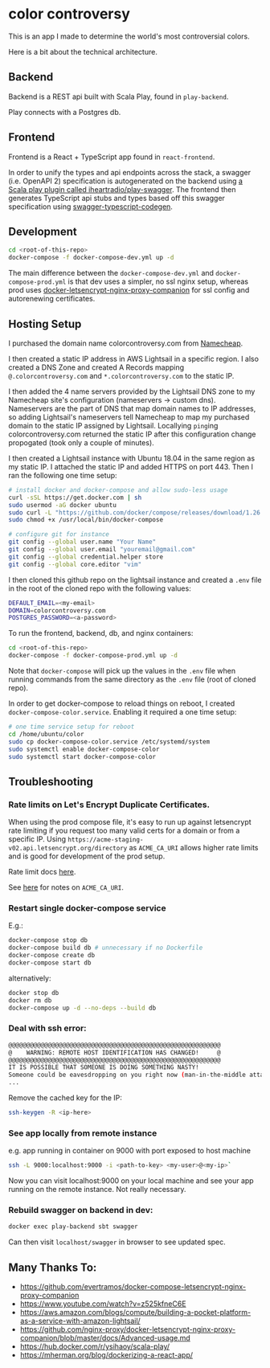 # color controversy

This is an app I made to determine the world's most controversial colors.

Here is a bit about the technical architecture.

## Backend

Backend is a REST api built with Scala Play, found in `play-backend`.

Play connects with a Postgres db.

## Frontend

Frontend is a React + TypeScript app found in `react-frontend`.

In order to unify the types and api endpoints across the stack, a swagger (i.e. OpenAPI 2) specification is autogenerated on the backend using [a Scala play plugin called iheartradio/play-swagger](https://github.com/iheartradio/play-swagger). The frontend then generates TypeScript api stubs and types based off this swagger specification using [swagger-typescript-codegen](https://github.com/mtennoe/swagger-typescript-codegen).

## Development

```sh
cd <root-of-this-repo>
docker-compose -f docker-compose-dev.yml up -d
```

The main difference between the `docker-compose-dev.yml` and `docker-compose-prod.yml` is that dev uses a simpler, no ssl nginx setup, whereas prod uses [docker-letsencrypt-nginx-proxy-companion](https://github.com/nginx-proxy/docker-letsencrypt-nginx-proxy-companion/blob/master/docs/Advanced-usage.md) for ssl config and autorenewing certificates.

## Hosting Setup

I purchased the domain name colorcontroversy.com from [Namecheap](namecheap.com).

I then created a static IP address in AWS Lightsail in a specific region. I also created a DNS Zone and created A Records mapping `@.colorcontroversy.com` and `*.colorcontroversy.com` to the static IP.

I then added the 4 name servers provided by the Lightsail DNS zone to my Namecheap site's configuration (nameservers -> custom dns). Nameservers are the part of DNS that map domain names to IP addresses, so adding Lightsail's nameservers tell Namecheap to map my purchased domain to the static IP assigned by Lightsail. Locallying `ping`ing colorcontroversy.com returned the static IP after this configuration change propogated (took only a couple of minutes).

I then created a Lightsail instance with Ubuntu 18.04 in the same region as my static IP. I attached the static IP and added HTTPS on port 443. Then I ran the following one time setup:

```sh
# install docker and docker-compose and allow sudo-less usage
curl -sSL https://get.docker.com | sh
sudo usermod -aG docker ubuntu
sudo curl -L "https://github.com/docker/compose/releases/download/1.26.2/docker-compose-$(uname -s)-$(uname -m)" -o /usr/local/bin/docker-compose
sudo chmod +x /usr/local/bin/docker-compose
```

```sh
# configure git for instance
git config --global user.name "Your Name"
git config --global user.email "youremail@gmail.com"
git config --global credential.helper store
git config --global core.editor "vim"
```

I then cloned this github repo on the lightsail instance and created a `.env` file in the root of the cloned repo with the following values:

```sh
DEFAULT_EMAIL=<my-email>
DOMAIN=colorcontroversy.com
POSTGRES_PASSWORD=<a-password>
```

To run the frontend, backend, db, and nginx containers:
```sh
cd <root-of-this-repo>
docker-compose -f docker-compose-prod.yml up -d
```

Note that `docker-compose` will pick up the values in the `.env` file when running commands from the same directory as the `.env` file (root of cloned repo).

In order to get docker-compose to reload things on reboot, I created `docker-compose-color.service`. Enabling it required a one time setup:

```sh
# one time service setup for reboot
cd /home/ubuntu/color
sudo cp docker-compose-color.service /etc/systemd/system
sudo systemctl enable docker-compose-color
sudo systemctl start docker-compose-color
```

## Troubleshooting

### Rate limits on Let's Encrypt Duplicate Certificates.
When using the prod compose file, it's easy to run up against letsencrypt rate limiting if you request too many valid certs for a domain or from a specific IP. Using `https://acme-staging-v02.api.letsencrypt.org/directory` as `ACME_CA_URI` allows higher rate limits and is good for development of the prod setup.

Rate limit docs [here](https://letsencrypt.org/docs/rate-limits/).

See [here](https://github.com/nginx-proxy/docker-letsencrypt-nginx-proxy-companion/blob/9806ba25871d26a3eadeecf3771afd3378f0b01a/docs/Container-configuration.md) for notes on `ACME_CA_URI`.

### Restart single docker-compose service
  E.g.:

```sh
docker-compose stop db
docker-compose build db # unnecessary if no Dockerfile
docker-compose create db
docker-compose start db
```

alternatively:

```sh
docker stop db
docker rm db
docker-compose up -d --no-deps --build db
```

### Deal with ssh error:

```sh
@@@@@@@@@@@@@@@@@@@@@@@@@@@@@@@@@@@@@@@@@@@@@@@@@@@@@@@@@@@
@    WARNING: REMOTE HOST IDENTIFICATION HAS CHANGED!     @
@@@@@@@@@@@@@@@@@@@@@@@@@@@@@@@@@@@@@@@@@@@@@@@@@@@@@@@@@@@
IT IS POSSIBLE THAT SOMEONE IS DOING SOMETHING NASTY!
Someone could be eavesdropping on you right now (man-in-the-middle attack)!
...
```

Remove the cached key for the IP:
```sh
ssh-keygen -R <ip-here>
```

### See app locally from remote instance
  e.g. app running in container on 9000 with port exposed to host machine

```sh
ssh -L 9000:localhost:9000 -i <path-to-key> <my-user>@<my-ip>`
```

Now you can visit localhost:9000 on your local machine and see your app running on the remote instance. Not really necessary.

### Rebuild swagger on backend in dev:
```sh
docker exec play-backend sbt swagger
```
Can then visit `localhost/swagger` in browser to see updated spec.

## Many Thanks To:

- https://github.com/evertramos/docker-compose-letsencrypt-nginx-proxy-companion
- https://www.youtube.com/watch?v=z525kfneC6E
- https://aws.amazon.com/blogs/compute/building-a-pocket-platform-as-a-service-with-amazon-lightsail/
- https://github.com/nginx-proxy/docker-letsencrypt-nginx-proxy-companion/blob/master/docs/Advanced-usage.md
- https://hub.docker.com/r/ysihaoy/scala-play/
- https://mherman.org/blog/dockerizing-a-react-app/
